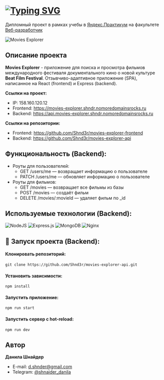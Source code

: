 # [![Typing SVG](https://readme-typing-svg.demolab.com?font=Fira+Code&size=30&pause=1000&random=false&width=500&lines=Movies-explorer.+Backend)](https://git.io/typing-svg)
Дипломный проект в рамках учебы в [Яндекс.Практикум](https://practicum.yandex.ru/) на факультете [Веб-разработчик](https://practicum.yandex.ru/web/)

![Movies Explorer](https://github.com/Shnd3r/movies-explorer-api/assets/116545792/1c615142-ed07-4a49-b3b1-2b58ea027c89)

## Описание проекта
**Movies Explorer** - приложение для поиска и просмотра фильмов международного фестиваля документального кино о новой культуре **Beat Film Festival**. Отзывчиво-адаптивное приложение (SPA), написанное на React (frontend) и Express (backend).

**Ссылки на проект:**
- IP: 158.160.120.12
- Frontend: https://movies-explorer.shndr.nomoredomainsrocks.ru
- Backend: https://api.movies-explorer.shndr.nomoredomainsrocks.ru

**Ссылки на репозитории:**
- Frontend: https://github.com/Shnd3r/movies-explorer-frontend
- Backend: https://github.com/Shnd3r/movies-explorer-api

## Функциональность (Backend): 
* Роуты для пользователей:
  + GET /users/me — возвращает информацию о пользователе
  + PATCH /users/me — обновляет информацию о пользователе
* Роуты для фильмов: 
  + GET /movies — возвращает все фильмы из базы
  + POST /movies — создаёт фильм
  + DELETE /movies/:movieId — удаляет фильм по _id 

## Используемые технологии (Backend):
![NodeJS](https://img.shields.io/badge/node.js-6DA55F?style=for-the-badge&logo=node.js&logoColor=white)
![Express.js](https://img.shields.io/badge/express.js-%23404d59.svg?style=for-the-badge&logo=express&logoColor=%2361DAFB)
![MongoDB](https://img.shields.io/badge/MongoDB-%234ea94b.svg?style=for-the-badge&logo=mongodb&logoColor=white)
![Nginx](https://img.shields.io/badge/nginx-%23009639.svg?style=for-the-badge&logo=nginx&logoColor=white)

## 🚀 Запуск проекта (Backend):

#### Клонировать репозиторий:
```
git clone https://github.com/Shnd3r/movies-explorer-api.git
```
#### Установить зависимости:
```
npm install
```
#### Запустить приложение:
```
npm run start
```
#### Запустить сервер с hot-reload:
```
npm run dev
```

## Автор

**Данила Шнайдер**

- E-mail: [d.shnder@gmail.com](mailto:d.shnder@gmail.com)
- Telegram: [@shnaider_danila](https://t.me/shnaider_danila)



